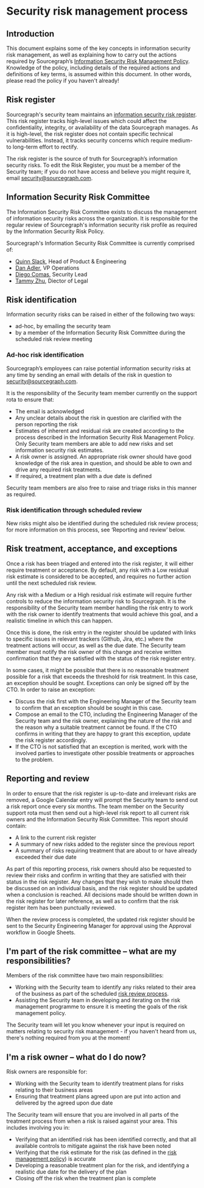 # Security risk management process

## Introduction

This document explains some of the key concepts in information
security risk management, as well as explaining how to carry out
the actions required by Sourcegraph’s [Information Security Risk Management Policy][0].
Knowledge of the policy, including details of the required actions and
definitions of key terms, is assumed within this document. In other words,
please read the policy if you haven't already!

## Risk register

Sourcegraph's security team maintains an [information security risk register][1].
This risk register tracks high-level issues which could affect the confidentiality,
integrity, or availability of the data Sourcegraph manages. As it is high-level,
the risk register does not contain specific technical vulnerabilities. Instead,
it tracks security concerns which require medium- to long-term effort to rectify.

The risk register is the source of truth for Sourcegraph’s information security
risks. To edit the Risk Register, you must be a member of the Security team; if
you do not have access and believe you might require it, email
[security@sourcegraph.com][2].

## Information Security Risk Committee

The Information Security Risk Committee exists to discuss the management of
information security risks across the organization. It is responsible for the
regular review of Sourcegraph's information security risk profile as required by
the Information Security Risk Policy.

Sourcegraph's Information Security Risk Committee is currently comprised of:

- [Quinn Slack][3], Head of Product & Engineering
- [Dan Adler][4], VP Operations
- [Diego Comas][5], Security Lead
- [Tammy Zhu][6], Diector of Legal

[3]: ../../../../team/index.md#quinn-slack
[4]: ../../../../team/index.md#dan-adler
[5]: ../../../../team/index.md#diego-comas
[6]: ../../../../team/index.md#tammy-zhu

## Risk identification

Information security risks can be raised in either of the following two ways:

- ad-hoc, by emailing the security team
- by a member of the Information Security Risk Committee during the scheduled
  risk review meeting

### Ad-hoc risk identification

Sourcegraph’s employees can raise potential information security risks at
any time by sending an email with details of the risk in question to
[security@sourcegraph.com][2].

It is the responsibility of the Security team member currently on the support
rota to ensure that:

- The email is acknowledged
- Any unclear details about the risk in question are clarified with the person
  reporting the risk
- Estimates of inherent and residual risk are created according to the process
  described in the Information Security Risk Management Policy. Only Security
  team members are able to add new risks and set information security risk
  estimates.
- A risk owner is assigned. An appropriate risk owner should have good
  knowledge of the risk area in question, and should be able to own and
  drive any required risk treatments.
- If required, a treatment plan with a due date is defined

Security team members are also free to raise and triage risks in this manner as
required.

### Risk identification through scheduled review

New risks might also be identified during the scheduled risk review process; for
more information on this process, see ‘Reporting and review’ below.

## Risk treatment, acceptance, and exceptions

Once a risk has been triaged and entered into the risk register, it will either
require treatment or acceptance. By default, any risk with a Low residual risk
estimate is considered to be accepted, and requires no further action until the
next scheduled risk review.

Any risk with a Medium or a High residual risk estimate will require further
controls to reduce the information security risk to Sourcegraph. It is the
responsibility of the Security team member handling the risk entry to work with
the risk owner to identify treatments that would achieve this goal, and a
realistic timeline in which this can happen.

Once this is done, the risk entry in the register should be updated with links
to specific issues in relevant trackers (Github, Jira, etc.) where the
treatment actions will occur, as well as the due date. The Security team member
must notify the risk owner of this change and receive written confirmation that
they are satisfied with the status of the risk register entry.

In some cases, it might be possible that there is no reasonable treatment
possible for a risk that exceeds the threshold for risk treatment. In this case,
an exception should be sought. Exceptions can only be signed off by the CTO. In
order to raise an exception:

- Discuss the risk first with the Engineering Manager of the Security team to
  confirm that an exception should be sought in this case.
- Compose an email to the CTO, including the Engineering Manager of the Security
  team and the risk owner, explaining the nature of the risk and the reason why
  a suitable treatment cannot be found. If the CTO confirms in writing that they
  are happy to grant this exception, update the risk register accordingly.
- If the CTO is not satisfied that an exception is merited, work with the
  involved parties to investigate other possible treatments or approaches to the
  problem.

## Reporting and review

In order to ensure that the risk register is up-to-date
and irrelevant risks are removed, a Google Calendar entry will prompt the
Security team to send out a risk report once every six months. The team member
on the Security support rota must then send out a high-level risk report to all
current risk owners and the Information Security Risk Committee. This report
should contain:

- A link to the current risk register
- A summary of new risks added to the register since the previous report
- A summary of risks requiring treatment that are about to or have already
  exceeded their due date

As part of this reporting process, risk owners should also be requested to
review their risks and confirm in writing that they are satisfied with their
status in the risk register. Any changes that they wish to make should then be
discussed on an individual basis, and the risk register should be updated when a
conclusion is reached. All decisions made should be written down in the risk
register for later reference, as well as to confirm that the risk register item
has been punctually reviewed.

When the review process is completed, the updated risk register should be sent
to the Security Engineering Manager for approval using the Approval workflow in
Google Sheets.

## I'm part of the risk committee – what are my responsibilities?

Members of the risk committee have two main responsibilities:

- Working with the Security team to identify any risks related to their area of
  the business as part of the scheduled [risk review process](#reporting-and-review).
- Assisting the Security team in developing and iterating on the risk management
  programme to ensure it is meeting the goals of the risk management policy.

The Security team will let you know whenever your input is required on matters
relating to security risk management - if you haven't heard from us, there's
nothing required from you at the moment!

## I'm a risk owner – what do I do now?

Risk owners are responsible for:

- Working with the Security team to identify treatment plans for risks relating
  to their business areas
- Ensuring that treatment plans agreed upon are put into action and delivered
  by the agreed upon due date

The Security team will ensure that you are involved in all parts of the treatment
process from when a risk is raised against your area. This includes involving
you in:

- Verifying that an identified risk has been identified correctly, and that all
  available controls to mitigate against the risk have been noted
- Verifying that the risk estimate for the risk (as defined in the
  [risk management policy][0]) is accurate
- Developing a reasonable treatment plan for the risk, and identifying a realistic
  due date for the delivery of the plan
- Closing off the risk when the treatment plan is complete

[0]: https://docs.google.com/document/d/1dWTVx2Uzz8Eo0pG4x1b4i8CBbi4pO-U7jktbO4ihTG4/edit
[1]: https://docs.google.com/spreadsheets/d/1fugokYzcrjJ4lPmbjoo91rFk-3mBabsz4UCOnuL6_PE/edit#gid=0
[2]: mailto:security@sourcegraph.com
